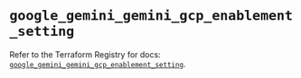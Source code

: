 # `google_gemini_gemini_gcp_enablement_setting`

Refer to the Terraform Registry for docs: [`google_gemini_gemini_gcp_enablement_setting`](https://registry.terraform.io/providers/hashicorp/google-beta/6.31.0/docs/resources/google_gemini_gemini_gcp_enablement_setting).
